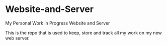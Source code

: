 # Website-and-Server
My Personal Work in Progress Website and Server

This is the repo that is used to keep, store and track all my work on my new web server.
